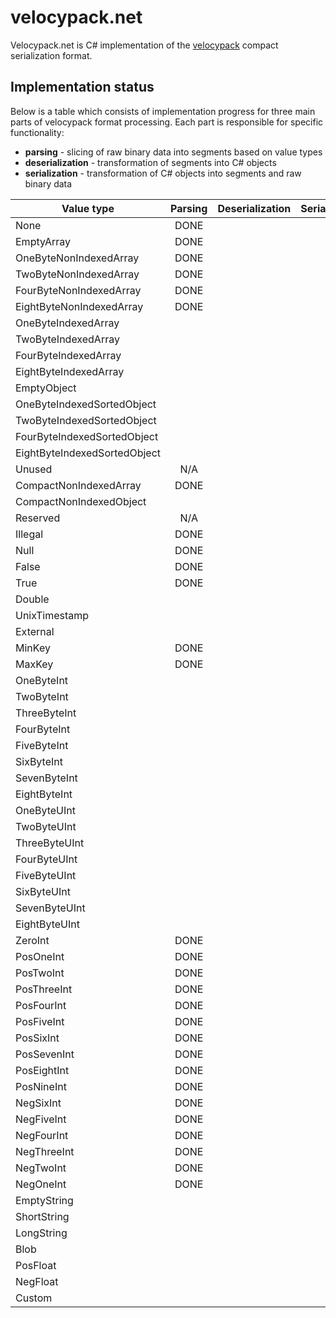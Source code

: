 # velocypack.net

Velocypack.net is C# implementation of the [velocypack](https://github.com/arangodb/velocypack) compact serialization format.

## Implementation status

Below is a table which consists of implementation progress for three main parts of velocypack format processing. Each part is responsible for specific functionality:
- **parsing** - slicing of raw binary data into segments based on value types
- **deserialization** - transformation of segments into C# objects
- **serialization** - transformation of C# objects into segments and raw binary data

| Value type                     | Parsing | Deserialization | Serialization |
|--------------------------------|:-------:|:---------------:|:-------------:|
| None                           | DONE    |                 |               |
| EmptyArray                     | DONE    |                 |               |
| OneByteNonIndexedArray         | DONE    |                 |               |
| TwoByteNonIndexedArray         | DONE    |                 |               |
| FourByteNonIndexedArray        | DONE    |                 |               |
| EightByteNonIndexedArray       | DONE    |                 |               |
| OneByteIndexedArray            |         |                 |               |
| TwoByteIndexedArray            |         |                 |               |
| FourByteIndexedArray           |         |                 |               |
| EightByteIndexedArray          |         |                 |               |
| EmptyObject                    |         |                 |               |
| OneByteIndexedSortedObject     |         |                 |               |
| TwoByteIndexedSortedObject     |         |                 |               |
| FourByteIndexedSortedObject    |         |                 |               |
| EightByteIndexedSortedObject   |         |                 |               |
| Unused                         | N/A     |                 |               |
| CompactNonIndexedArray         | DONE    |                 |               |
| CompactNonIndexedObject        |         |                 |               |
| Reserved                       | N/A     |                 |               |
| Illegal                        | DONE    |                 |               |
| Null                           | DONE    |                 |               |
| False                          | DONE    |                 |               |
| True                           | DONE    |                 |               |
| Double                         |         |                 |               |
| UnixTimestamp                  |         |                 |               |
| External                       |         |                 |               |
| MinKey                         | DONE    |                 |               |
| MaxKey                         | DONE    |                 |               |
| OneByteInt                     |         |                 |               |
| TwoByteInt                     |         |                 |               |
| ThreeByteInt                   |         |                 |               |
| FourByteInt                    |         |                 |               |
| FiveByteInt                    |         |                 |               |
| SixByteInt                     |         |                 |               |
| SevenByteInt                   |         |                 |               |
| EightByteInt                   |         |                 |               |
| OneByteUInt                    |         |                 |               |
| TwoByteUInt                    |         |                 |               |
| ThreeByteUInt                  |         |                 |               |
| FourByteUInt                   |         |                 |               |
| FiveByteUInt                   |         |                 |               |
| SixByteUInt                    |         |                 |               |
| SevenByteUInt                  |         |                 |               |
| EightByteUInt                  |         |                 |               |
| ZeroInt                        | DONE    |                 |               |
| PosOneInt                      | DONE    |                 |               |
| PosTwoInt                      | DONE    |                 |               |
| PosThreeInt                    | DONE    |                 |               |
| PosFourInt                     | DONE    |                 |               |
| PosFiveInt                     | DONE    |                 |               |
| PosSixInt                      | DONE    |                 |               |
| PosSevenInt                    | DONE    |                 |               |
| PosEightInt                    | DONE    |                 |               |
| PosNineInt                     | DONE    |                 |               |
| NegSixInt                      | DONE    |                 |               |
| NegFiveInt                     | DONE    |                 |               |
| NegFourInt                     | DONE    |                 |               |
| NegThreeInt                    | DONE    |                 |               |
| NegTwoInt                      | DONE    |                 |               |
| NegOneInt                      | DONE    |                 |               |
| EmptyString                    |         |                 |               |
| ShortString                    |         |                 |               |
| LongString                     |         |                 |               |
| Blob                           |         |                 |               |
| PosFloat                       |         |                 |               |
| NegFloat                       |         |                 |               |
| Custom                         |         |                 |               |

